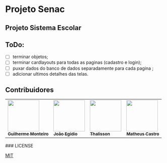 # Projeto Senac

## Projeto Sistema Escolar



## ToDo:

- [ ] terminar objetos;
- [ ] terminar cardlayouts para todas as paginas (cadastro e login);
- [ ] puxar dados do banco de dados separadamente para cada pagina ;
- [ ] adicionar ultimos detalhes das telas.

## Contribuidores
<table>
  <tr>
    <td><a href="https://github.com/GMkonan"><img src="https://avatars1.githubusercontent.com/u/42452771?s=400&u=7c6365bdbd8f874c770c7cfd10aaaf6eb2809f12&v=4" width="100px;"/>
        <br /><sub><b>Guilherme Monteiro</b></sub>
    </td></a>
    <td><a href="https://github.com/joaozangeli"><img src="https://avatars0.githubusercontent.com/u/65375837?s=400&u=343304a525e086d213e81ed912aee016aba888b7&v=4" width="100px;"/>
        <br /><sub><b>João Egídio</b></sub>
    </td></a>
    <td><a href="https://github.com/ThalissonC"><img src="https://avatars3.githubusercontent.com/u/65375127?s=400&v=4" width="100px;"/>
        <br /><sub><b>Thalisson</b></sub>
    </td></a>
    <td><a href="https://github.com/mateusco"><img src="https://avatars1.githubusercontent.com/u/65374944?s=400&v=4" width="100px;"/>
        <br /><sub><b>Matheus Castro</b></sub>
    </td></a>
  </tr>
</table>
### LICENSE

[MIT](https://github.com/GMkonan/Senac-Projeto/blob/master/LICENSE)

